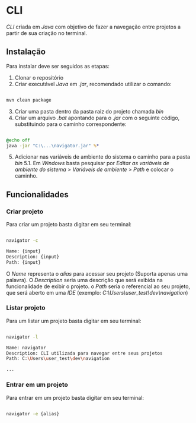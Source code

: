 # CLI

*CLI* criada em *Java* com objetivo de fazer a navegação entre projetos a partir de sua criação no terminal.

## Instalação

Para instalar deve ser seguidos as etapas:

1. Clonar o repositório
2. Criar executável *Java* em *.jar*, recomendado utilizar o comando:

```bash

mvn clean package

```

3. Criar uma pasta dentro da pasta raiz do projeto chamada *bin*
4. Criar um arquivo *.bat* apontando para o *.jar* com o seguinte código, substituindo para o caminho correspondente:

```bat

@echo off
java -jar "C:\...\navigator.jar" %*

```

5. Adicionar nas variáveis de ambiente do sistema o caminho para a pasta *bin*
5.1. Em *Windows* basta pesquisar por *Editar as variáveis de ambiente do sistema* > *Variáveis de ambiente* > *Path* e colocar o caminho.


## Funcionalidades

### Criar projeto

Para criar um projeto basta digitar em seu terminal:

```bash

navigator -c

Name: {input}
Description: {input}
Path: {input}

```

O *Name* representa o *alias* para acessar seu projeto (Suporta apenas uma palavra).
O *Description* seria uma descrição que será exibida na funcionalidade de exibir o projeto.
o *Path* seria o referencial ao seu projeto, que será aberto em uma *IDE* (exemplo: *C:\Users\user_test\dev\navigation*)

### Listar projeto

Para um listar um projeto basta digitar em seu terminal:

```bash

navigator -l

Name: navigator
Description: CLI utilizada para navegar entre seus projetos
Path: C:\Users\user_test\dev\navigation

...

```

### Entrar em um projeto

Para entrar em um projeto basta digitar em seu terminal:

```bash

navigator -e {alias}

```
